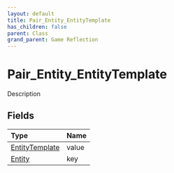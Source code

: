```yaml
---
layout: default
title: Pair_Entity_EntityTemplate
has_children: false
parent: Class
grand_parent: Game Reflection
---
```

# Pair_Entity_EntityTemplate
Description 

## Fields

| Type | Name |
|:----------|:--------------|
| [EntityTemplate](/riftbreaker-wiki/docs/game-reflection/classes/entity_template/) | value |
| [Entity](/riftbreaker-wiki/docs/game-reflection/classes/entity/) | key |

